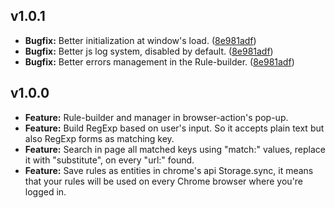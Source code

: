 ## v1.0.1

- **Bugfix:** Better initialization at window's load. ([8e981adf](https://github.com/Peshmelba/Rewriter-chrome/commit/8e981adf276b828720f14c420baedaf8c5c6310f))
- **Bugfix:** Better js log system, disabled by default. ([8e981adf](https://github.com/Peshmelba/Rewriter-chrome/commit/8e981adf276b828720f14c420baedaf8c5c6310f))
- **Bugfix:** Better errors management in the Rule-builder. ([8e981adf](https://github.com/Peshmelba/Rewriter-chrome/commit/8e981adf276b828720f14c420baedaf8c5c6310f))

## v1.0.0

- **Feature:** Rule-builder and manager in browser-action's pop-up.
- **Feature:** Build RegExp based on user's input. So it accepts plain text but also RegExp forms as matching key.
- **Feature:** Search in page all matched keys using "match:" values, replace it with "substitute", on every "url:" found.
- **Feature:** Save rules as entities in chrome's api Storage.sync, it means that your rules will be used on every Chrome browser where you're logged in.
